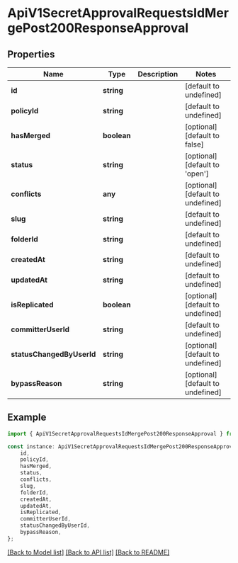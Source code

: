 # ApiV1SecretApprovalRequestsIdMergePost200ResponseApproval


## Properties

Name | Type | Description | Notes
------------ | ------------- | ------------- | -------------
**id** | **string** |  | [default to undefined]
**policyId** | **string** |  | [default to undefined]
**hasMerged** | **boolean** |  | [optional] [default to false]
**status** | **string** |  | [optional] [default to 'open']
**conflicts** | **any** |  | [optional] [default to undefined]
**slug** | **string** |  | [default to undefined]
**folderId** | **string** |  | [default to undefined]
**createdAt** | **string** |  | [default to undefined]
**updatedAt** | **string** |  | [default to undefined]
**isReplicated** | **boolean** |  | [optional] [default to undefined]
**committerUserId** | **string** |  | [default to undefined]
**statusChangedByUserId** | **string** |  | [optional] [default to undefined]
**bypassReason** | **string** |  | [optional] [default to undefined]

## Example

```typescript
import { ApiV1SecretApprovalRequestsIdMergePost200ResponseApproval } from './api';

const instance: ApiV1SecretApprovalRequestsIdMergePost200ResponseApproval = {
    id,
    policyId,
    hasMerged,
    status,
    conflicts,
    slug,
    folderId,
    createdAt,
    updatedAt,
    isReplicated,
    committerUserId,
    statusChangedByUserId,
    bypassReason,
};
```

[[Back to Model list]](../README.md#documentation-for-models) [[Back to API list]](../README.md#documentation-for-api-endpoints) [[Back to README]](../README.md)
